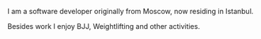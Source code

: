 I am a software developer originally from Moscow, now residing in Istanbul.

Besides work I enjoy BJJ, Weightlifting and other activities.
